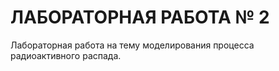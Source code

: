 # ЛАБОРАТОРНАЯ РАБОТА № 2

Лабораторная работа на тему моделирования
процесса радиоактивного распада.

